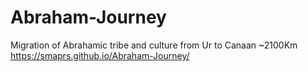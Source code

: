 # Abraham-Journey
Migration of Abrahamic tribe and culture from Ur to Canaan ~2100Km  
https://smaprs.github.io/Abraham-Journey/
